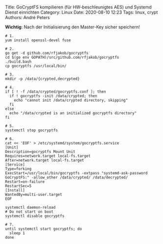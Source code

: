 Title: GoCryptFS kompilieren (für HW-beschleunigtes AES) und Systemd Dienst einrichten
Category: Linux
Date: 2020-08-10 12:23
Tags: linux, crypt
Authors: André Peters

**Wichtig**: Nach der Initialisierung den Master-Key sicher speichern!

```
# 1.
yum install openssl-devel fuse

# 2.
go get -d github.com/rfjakob/gocryptfs
cd $(go env GOPATH)/src/github.com/rfjakob/gocryptfs
./build.bash
cp gocryptfs /usr/local/bin/

# 3.
mkdir -p /data/{crypted,decrypted}

# 4.
if [ ! -f /data/crypted/gocryptfs.conf ]; then
  if ! gocryptfs -init /data/crypted; then
    echo "cannot init /data/crypted directory, skipping"
  fi
else
  echo "/data/crypted is an initialized gocryptfs directory"
fi

# 5.
systemctl stop gocryptfs

# 6.
cat << 'EOF' > /etc/systemd/system/gocryptfs.service
[Unit]
Description=gocryptfs Mount Unit
Requires=network.target local-fs.target
After=network.target local-fs.target
[Service]
Type=forking
ExecStart=/usr/local/bin/gocryptfs -extpass "systemd-ask-password GoCryptFS:" -allow_other /data/crypted/ /data/decrypted/
Restart=on-failure
RestartSec=5
[Install]
WantedBy=multi-user.target
EOF

systemctl daemon-reload
# Do not start on boot
systemctl disable gocryptfs

# 7.
until systemctl start gocryptfs; do
  sleep 1
done
```
